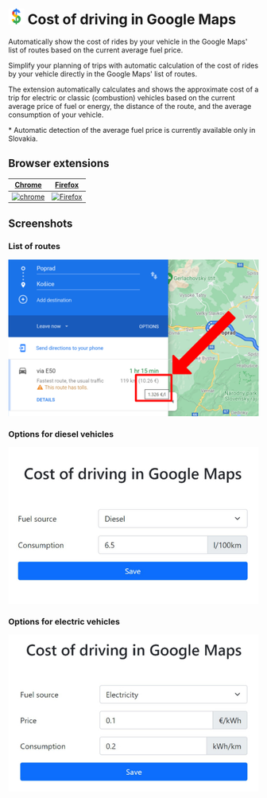 # ![Icon](icon-32.png) Cost of driving in Google Maps

Automatically show the cost of rides by your vehicle in the Google Maps' list of routes based on the current average fuel price.

Simplify your planning of trips with automatic calculation of the cost of rides by your vehicle directly in the Google Maps' list of routes. 

The extension automatically calculates and shows the approximate cost of a trip for electric or classic (combustion) vehicles based on the current average price of fuel or energy, the distance of the route, and the average consumption of your vehicle.

\* Automatic detection of the average fuel price is currently available only in Slovakia.

## Browser extensions

[Chrome](https://chrome.google.com/webstore/detail/cost-of-driving-in-google/glajpeclpoeodmfofkelgedjphkdgmie) | [Firefox](https://addons.mozilla.org/en-US/firefox/addon/cost-of-driving-in-google-maps) |
-- | --
[![chrome](https://github.com/alrra/browser-logos/raw/main/src/chrome/chrome_128x128.png)](https://chrome.google.com/webstore/detail/cost-of-driving-in-google/glajpeclpoeodmfofkelgedjphkdgmie) | [![Firefox](https://github.com/alrra/browser-logos/raw/main/src/firefox/firefox_128x128.png)](https://addons.mozilla.org/en-US/firefox/addon/cost-of-driving-in-google-maps) |

## Screenshots

### List of routes
![Screenshot 1](screenshot-1.jpg)
### Options for diesel vehicles
![Screenshot 2](screenshot-2.jpg)
### Options for electric vehicles
![Screenshot 3](screenshot-3.jpg)